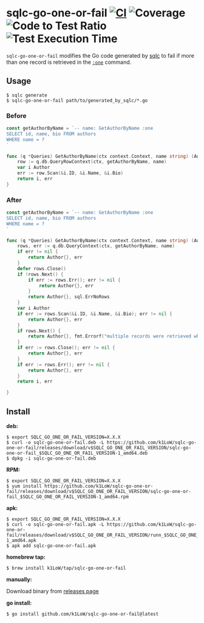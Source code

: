 # sqlc-go-one-or-fail [![CI](https://github.com/k1LoW/sqlc-go-one-or-fail/actions/workflows/ci.yml/badge.svg)](https://github.com/k1LoW/sqlc-go-one-or-fail/actions/workflows/ci.yml) ![Coverage](https://raw.githubusercontent.com/k1LoW/octocovs/main/badges/k1LoW/sqlc-go-one-or-fail/coverage.svg) ![Code to Test Ratio](https://raw.githubusercontent.com/k1LoW/octocovs/main/badges/k1LoW/sqlc-go-one-or-fail/ratio.svg) ![Test Execution Time](https://raw.githubusercontent.com/k1LoW/octocovs/main/badges/k1LoW/sqlc-go-one-or-fail/time.svg)

`sqlc-go-one-or-fail` modifies the Go code generated by [sqlc](https://sqlc.dev/) to fail if more than one record is retrieved in the [`:one`](https://docs.sqlc.dev/en/latest/reference/query-annotations.html#one) command.

## Usage

```console
$ sqlc generate
$ sqlc-go-one-or-fail path/to/generated_by_sqlc/*.go
```

### Before

```go
const getAuthorByName = `-- name: GetAuthorByName :one
SELECT id, name, bio FROM authors
WHERE name = ?
`

func (q *Queries) GetAuthorByName(ctx context.Context, name string) (Author, error) {
	row := q.db.QueryRowContext(ctx, getAuthorByName, name)
	var i Author
	err := row.Scan(&i.ID, &i.Name, &i.Bio)
	return i, err
}
```

### After

```go
const getAuthorByName = `-- name: GetAuthorByName :one
SELECT id, name, bio FROM authors
WHERE name = ?
`

func (q *Queries) GetAuthorByName(ctx context.Context, name string) (Author, error) {
	rows, err := q.db.QueryContext(ctx, getAuthorByName, name)
	if err != nil {
		return Author{}, err
	}
	defer rows.Close()
	if !rows.Next() {
		if err := rows.Err(); err != nil {
			return Author{}, err
		}
		return Author{}, sql.ErrNoRows
	}
	var i Author
	if err := rows.Scan(&i.ID, &i.Name, &i.Bio); err != nil {
		return Author{}, err
	}
	if rows.Next() {
		return Author{}, fmt.Errorf("multiple records were retrieved when the following query was executed: %q", getAuthorByName)
	}
	if err := rows.Close(); err != nil {
		return Author{}, err
	}
	if err := rows.Err(); err != nil {
		return Author{}, err
	}
	return i, err

}
```

## Install

**deb:**

``` console
$ export SQLC_GO_ONE_OR_FAIL_VERSION=X.X.X
$ curl -o sqlc-go-one-or-fail.deb -L https://github.com/k1LoW/sqlc-go-one-or-fail/releases/download/v$SQLC_GO_ONE_OR_FAIL_VERSION/sqlc-go-one-or-fail_$SQLC_GO_ONE_OR_FAIL_VERSION-1_amd64.deb
$ dpkg -i sqlc-go-one-or-fail.deb
```

**RPM:**

``` console
$ export SQLC_GO_ONE_OR_FAIL_VERSION=X.X.X
$ yum install https://github.com/k1LoW/sqlc-go-one-or-fail/releases/download/v$SQLC_GO_ONE_OR_FAIL_VERSION/sqlc-go-one-or-fail_$SQLC_GO_ONE_OR_FAIL_VERSION-1_amd64.rpm
```

**apk:**

``` console
$ export SQLC_GO_ONE_OR_FAIL_VERSION=X.X.X
$ curl -o sqlc-go-one-or-fail.apk -L https://github.com/k1LoW/sqlc-go-one-or-fail/releases/download/v$SQLC_GO_ONE_OR_FAIL_VERSION/runn_$SQLC_GO_ONE_OR_FAIL_VERSION-1_amd64.apk
$ apk add sqlc-go-one-or-fail.apk
```

**homebrew tap:**

```console
$ brew install k1LoW/tap/sqlc-go-one-or-fail
```

**manually:**

Download binary from [releases page](https://github.com/k1LoW/sqlc-go-one-or-fail/releases)

**go install:**

```console
$ go install github.com/k1LoW/sqlc-go-one-or-fail@latest
```
